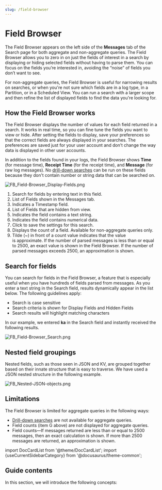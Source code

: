 ```yaml
---
slug: /field-browser
---
```


# Field Browser

The Field Browser appears on the left side of the **Messages** tab of the Search page for both aggregate and non-aggregate queries. The Field Browser allows you to zero in on just the fields of interest in a search by displaying or hiding selected fields without having to parse them. You can focus on the fields you’re interested in, avoiding the “noise” of fields you don’t want to see.

For non-aggregate queries, the Field Browser is useful for narrowing results on searches, or when you're not sure which fields are in a log type, in a Partition, or in a Scheduled View. You can run a search with a larger scope and then refine the list of displayed fields to find the data you're looking for.

## How the Field Browser works

The Field Browser displays the number of values for each field returned in a search. It works in real time, so you can fine tune the fields you want to view or hide. After setting the fields to display, save your preferences so that the correct fields are always displayed in your searches. The preferences are saved just for your user account and don’t change the way data is displayed in other user accounts.

In addition to the fields found in your logs, the Field Browser shows **Time** (for message time), **Receipt Time** (for the receipt time), and **Message** (for raw log messages). No [drill-down searches](search-field-browser.md) can be run on these fields because they don't contain number or string data that can be searched on.

![FB_Field-Browser_Display-Fields.png](/img/search/search-page/FB-Field-Browser-Display-Fields.png)

1. Search for fields by entering text in this field.
1. List of Fields shown in the Messages tab.
1. Indicates a Timestamp field.
1. List of Fields that are hidden from view.
1. Indicates the field contains a text string.
1. Indicates the field contains numerical data.
1. Click to save the settings for this search.
1. Displays the count of a field. Available for non-aggregate queries only.
1. Tilde (\~) in front of a count value indicates that the value is approximate. If the number of parsed messages is less than or equal to 2500, an exact value is shown in the Field Browser. If the number of parsed messages exceeds 2500, an approximation is shown.

## Search for fields

You can search for fields in the Field Browser, a feature that is especially useful when you have hundreds of fields parsed from messages. As you enter a text string in the Search field, results dynamically appear in the list below. The following guidelines apply:

* Search is case sensitive
* Search criteria is shown for Display Fields and Hidden Fields
* Search results will highlight matching characters

In our example, we entered **ka** in the Search field and instantly received the following results.

![FB_Field-Browser_Search.png](/img/search/search-page/FB-Field-Browser-Search.png)

## Nested field groupings

Nested fields, such as those seen in JSON and KV, are grouped together based on their innate structure that is easy to traverse. We have used a JSON nested structure in the following example.

![FB_Nested-JSON-objects.png](/img/search/search-page/FB-Nested-JSON-objects.png)

## Limitations

The Field Browser is limited for aggregate queries in the following ways:

* [Drill-down searches](search-field-browser.md) are not available for aggregate queries.
* Field counts (item G above) are not displayed for aggregate queries. 
* Field counts—If messages returned are less than or equal to 2500 messages, then an exact calculation is shown. If more than 2500 messages are returned, an approximation is shown.

import DocCardList from '@theme/DocCardList';
import {useCurrentSidebarCategory} from '@docusaurus/theme-common';

## Guide contents

In this section, we will introduce the following concepts:

<DocCardList items={useCurrentSidebarCategory().items}/>